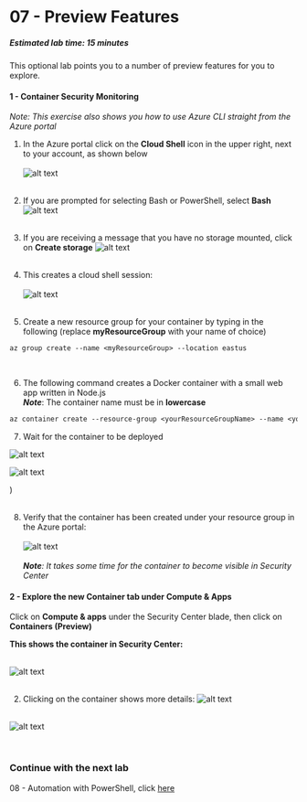 ﻿# 07 - Preview Features
##### Estimated lab time: 15 minutes
This optional lab points you to a number of preview features for you to explore.

#### 1 - Container Security Monitoring
*Note: This exercise also shows you how to use Azure CLI straight from the Azure portal*

1. In the Azure portal click on the **Cloud Shell** icon in the upper right, next to your account, as shown below <br><br>
![alt text](https://raw.githubusercontent.com/yaniv-shasha/Azure-Security-Center-1/master/Labs//07%20-%20Preview%20Features/Screenshots/Azure_cli.png
) <br><br>

2. If you are prompted for selecting Bash or PowerShell, select **Bash**
![alt text](https://raw.githubusercontent.com/yaniv-shasha/Azure-Security-Center-1/master/Labs//07%20-%20Preview%20Features/Screenshots/bash_selection.png
) <br><br>

3. If you are receiving a message that you have no storage mounted, click on **Create storage**
![alt text](https://raw.githubusercontent.com/yaniv-shasha/Azure-Security-Center-1/master/Labs//07%20-%20Preview%20Features/Screenshots/create_storage.png
) <br><br>

4. This creates a cloud shell session: <br><br>
![alt text](https://raw.githubusercontent.com/yaniv-shasha/Azure-Security-Center-1/master/Labs//07%20-%20Preview%20Features/Screenshots/bash_cloudshell.png
) <br><br>

5. Create a new resource group for your container by typing in the following (replace **myResourceGroup** with your name of choice)
```text
az group create --name <myResourceGroup> --location eastus
```
<br>

6. The following command creates a Docker container with a small web app written in Node.js <br>
***Note***: The container name must be in **lowercase**

```txt
az container create --resource-group <yourResourceGroupName> --name <yourContainerName> --image microsoft/aci-helloworld --dns-name-label <yourDnsLabel> --ports 80
```
7. Wait for the container to be deployed

![alt text](https://raw.githubusercontent.com/yaniv-shasha/Azure-Security-Center-1/master/Labs/07%20-%20Preview%20Features/Screenshots/container_create.png
)<br>

![alt text](https://raw.githubusercontent.com/yaniv-shasha/Azure-Security-Center-1/master/Labs/07%20-%20Preview%20Features/Screenshots/container_created.png)

) <br><br>

8. Verify that the container has been created under your resource group in the Azure portal: <br><br>
![alt text](https://raw.githubusercontent.com/yaniv-shasha/Azure-Security-Center-1/master/Labs//07%20-%20Preview%20Features/Screenshots/resourcegroup.png
) <br><br>
***Note**: It takes some time for the container to become visible in Security Center* <br>

#### 2 - Explore the new Container tab under Compute & Apps
Click on **Compute & apps** under the Security Center blade, then click on **Containers (Preview)**
<br>

**This shows the container in Security Center:** <br><br>

![alt text](https://raw.githubusercontent.com/yaniv-shasha/Azure-Security-Center-1/master/Labs//07%20-%20Preview%20Features/Screenshots/container_in_asc.png
) <br><br>

2. Clicking on the container shows more details:
![alt text](https://raw.githubusercontent.com/yaniv-shasha/Azure-Security-Center-1/master/Labs//07%20-%20Preview%20Features/Screenshots/docker_details.png
) <br><br>

![alt text](https://raw.githubusercontent.com/yaniv-shasha/Azure-Security-Center-1/master/Labs//07%20-%20Preview%20Features/Screenshots/docker_details2.png
)

<br>

### Continue with the next lab
08 - Automation with PowerShell, click <a href="https://github.com/yaniv-shasha/Azure-Security-Center-1/tree/master/Labs/08%20-%20Automation%20with%20PowerShell" target="_blank">here</a>

